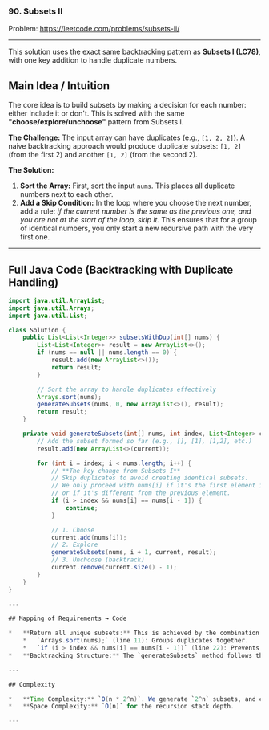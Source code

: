 ### 90. Subsets II
Problem: https://leetcode.com/problems/subsets-ii/

---

This solution uses the exact same backtracking pattern as **Subsets I (LC78)**, with one key addition to handle duplicate numbers.

## Main Idea / Intuition

The core idea is to build subsets by making a decision for each number: either include it or don't. This is solved with the same **"choose/explore/unchoose"** pattern from Subsets I.

**The Challenge:** The input array can have duplicates (e.g., `[1, 2, 2]`). A naive backtracking approach would produce duplicate subsets: `[1, 2]` (from the first 2) and another `[1, 2]` (from the second 2).

**The Solution:**
1.  **Sort the Array:** First, sort the input `nums`. This places all duplicate numbers next to each other.
2.  **Add a Skip Condition:** In the loop where you choose the next number, add a rule: *if the current number is the same as the previous one, and you are not at the start of the loop, skip it.* This ensures that for a group of identical numbers, you only start a new recursive path with the very first one.

---

## Full Java Code (Backtracking with Duplicate Handling)

```java
import java.util.ArrayList;
import java.util.Arrays;
import java.util.List;

class Solution {
    public List<List<Integer>> subsetsWithDup(int[] nums) {
        List<List<Integer>> result = new ArrayList<>();
        if (nums == null || nums.length == 0) {
            result.add(new ArrayList<>());
            return result;
        }

        // Sort the array to handle duplicates effectively
        Arrays.sort(nums);
        generateSubsets(nums, 0, new ArrayList<>(), result);
        return result;
    }

    private void generateSubsets(int[] nums, int index, List<Integer> current, List<List<Integer>> result) {
        // Add the subset formed so far (e.g., [], [1], [1,2], etc.)
        result.add(new ArrayList<>(current));

        for (int i = index; i < nums.length; i++) {
            // **The key change from Subsets I**
            // Skip duplicates to avoid creating identical subsets.
            // We only proceed with nums[i] if it's the first element in this loop (i == index)
            // or if it's different from the previous element.
            if (i > index && nums[i] == nums[i - 1]) {
                continue;
            }

            // 1. Choose
            current.add(nums[i]);
            // 2. Explore
            generateSubsets(nums, i + 1, current, result);
            // 3. Unchoose (backtrack)
            current.remove(current.size() - 1);
        }
    }
}

---

## Mapping of Requirements → Code

*   **Return all unique subsets:** This is achieved by the combination of sorting and the duplicate-skipping logic.
    *   `Arrays.sort(nums);` (line 11): Groups duplicates together.
    *   `if (i > index && nums[i] == nums[i - 1])` (line 22): Prevents starting a new path with a duplicate number, thus avoiding duplicate subsets.
*   **Backtracking Structure:** The `generateSubsets` method follows the identical choose/explore/unchoose pattern as in Subsets I.

---

## Complexity

*   **Time Complexity:** `O(n * 2^n)`. We generate `2^n` subsets, and each can take up to `O(n)` to copy. The `O(n log n)` sort is dominated by the exponential part.
*   **Space Complexity:** `O(n)` for the recursion stack depth.

---
